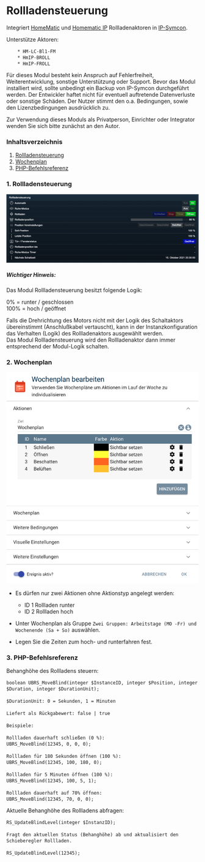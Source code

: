 # Rollladensteuerung

Integriert [HomeMatic](https://www.eq-3.de/start.html) und [Homematic IP](https://www.eq-3.de/start.html) Rollladenaktoren in [IP-Symcon](https://www.symcon.de).

Unterstütze Aktoren:

        * HM-LC-Bl1-FM
        * HmIP-BROLL
        * HmIP-FROLL

Für dieses Modul besteht kein Anspruch auf Fehlerfreiheit, Weiterentwicklung, sonstige Unterstützung oder Support.
Bevor das Modul installiert wird, sollte unbedingt ein Backup von IP-Symcon durchgeführt werden.
Der Entwickler haftet nicht für eventuell auftretende Datenverluste oder sonstige Schäden.
Der Nutzer stimmt den o.a. Bedingungen, sowie den Lizenzbedingungen ausdrücklich zu.

Zur Verwendung dieses Moduls als Privatperson, Einrichter oder Integrator wenden Sie sich bitte zunächst an den Autor.

### Inhaltsverzeichnis

1. [Rollladensteuerung](#1-rollladensteuerung)
2. [Wochenplan](#2-wochenplan)
3. [PHP-Befehlsreferenz](#3-php-befehlsreferenz)

### 1. Rollladensteuerung

[![Image](../imgs/Rollladensteuerung.png)]()

##### Wichtiger Hinweis:

Das Modul Rollladensteuerung besitzt folgende Logik:

0%      = runter / geschlossen  
100%    = hoch / geöffnet

Falls die Drehrichtung des Motors nicht mit der Logik des Schaltaktors übereinstimmt (Anschlußkabel vertauscht), kann in der Instanzkonfiguration das Verhalten (Logik) des Rollladenaktors ausgewählt werden.  
Das Modul Rollladensteuerung wird den Rollladenaktor dann immer entsprechend der Modul-Logik schalten.

### 2. Wochenplan

[![Image](../imgs/Wochenplan.png)]()

- Es dürfen nur zwei Aktionen ohne Aktionstyp angelegt werden:
    * ID 1 Rollladen runter
    * ID 2 Rollladen hoch

- Unter Wochenplan als Gruppe `Zwei Gruppen: Arbeitstage (MO -Fr) und Wochenende (Sa + So)` auswählen.
- Legen Sie die Zeiten zum hoch- und runterfahren fest.

### 3. PHP-Befehlsreferenz

Behanghöhe des Rollladens steuern:

```text
boolean UBRS_MoveBlind(integer $InstanceID, integer $Position, integer $Duration, integer $DurationUnit);  

$DurationUnit: 0 = Sekunden, 1 = Minuten  

Liefert als Rückgabewert: false | true

Beispiele:

Rollladen dauerhaft schließen (0 %):  
UBRS_MoveBlind(12345, 0, 0, 0);  

Rollladen für 180 Sekunden öffnen (100 %):  
UBRS_MoveBlind(12345, 100, 180, 0);  

Rollladen für 5 Minuten öffnen (100 %):  
UBRS_MoveBlind(12345, 100, 5, 1);  

Rollladen dauerhaft auf 70% öffnen:  
UBRS_MoveBlind(12345, 70, 0, 0);  
```  

Aktuelle Behanghöhe des Rollladens abfragen:

```text
RS_UpdateBlindLevel(integer $InstanzID);   
  
Fragt den aktuellen Status (Behanghöhe) ab und aktualisiert den Schieberegler Rollladen.  

RS_UpdateBlindLevel(12345);  
```